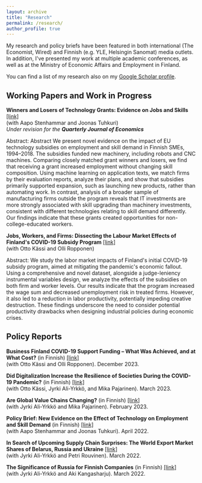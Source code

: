 ```yaml
---
layout: archive
title: "Research"
permalink: /research/
author_profile: true
---
```


My research and policy briefs have been featured in both international (The Economist, Wired) and Finnish (e.g. YLE, Helsingin Sanomat) media outlets. In addition, I've presented my work at multiple academic conferences, as well as at the Ministry of Economic Affairs and Employment in Finland.

You can find a list of my research also on my [Google Scholar profile](https://scholar.google.fi/citations?user=BWlNAqgAAAAJ&hl=en "Google Scholar").


## Working Papers and Work in Progress

<p id="single-spaced">
<b>Winners and Losers of Technology Grants: Evidence on Jobs and Skills</b> <a href="https://www.rfberlin.com/wp-content/uploads/2025/02/25004.pdf">[link]</a><br>
(with Aapo Stenhammar and Joonas Tuhkuri)<br>
<em>Under revision for the <b>Quarterly Journal of Economics</b></em><br>
</p>

Abstract: Abstract We present novel evidence on the impact of EU technology subsidies on employment and skill demand in Finnish SMEs, 1994–2018. The subsidies funded new machinery, including robots and CNC machines. Comparing closely matched grant winners and losers, we find that receiving a grant increased employment without changing skill composition. Using machine learning on application texts, we match firms by their evaluation reports, analyze their plans, and show that subsidies primarily supported expansion, such as launching new products, rather than automating work. In contrast, analysis of a broader sample of manufacturing firms outside the program reveals that IT investments are more strongly associated with skill upgrading than machinery investments, consistent with different technologies relating to skill demand differently. Our findings indicate that these grants created opportunities for non-college-educated workers.

<p id="single-spaced">
<b>Jobs, Workers, and Firms: Dissecting the Labour Market Effects of Finland's COVID-19 Subsidy Program</b> <a href="https://www.etla.fi/wp-content/uploads/ETLA-Working-Papers-111.pdf">[link]</a><br>
(with Otto Kässi and Olli Ropponen)<br>
</p>

Abstract: We study the labor market impacts of Finland's initial COVID-19 subsidy program, aimed at mitigating the pandemic's economic fallout. Using a comprehensive and novel dataset, alongside a judge-leniency instrumental variables design, we analyze the effects of the subsidies on both firm and worker levels. Our results indicate that the program increased the wage sum and decreased unemployment risk in treated firms. However, it also led to a reduction in labor productivity, potentially impeding creative destruction. These findings underscore the need to consider potential productivity drawbacks when designing industrial policies during economic crises.

## Policy Reports

<p id="single-spaced">
<b>Business Finland COVID-19 Support Funding – What Was Achieved, and at What Cost?</b> (in Finnish) <a href="https://www.etla.fi/wp-content/uploads/ETLA-Muistio-Brief-131.pdf">[link]</a><br>
(with Otto Kässi and Olli Ropponen). December 2023.<br>
</p>

<p id="single-spaced">
<b>Did Digitalization Increase the Resilience of Societies During the COVID-19 Pandemic?</b> (in Finnish) <a href="https://www.etla.fi/wp-content/uploads/ETLA-Muistio-Brief-119.pdf">[link]</a><br>
(with Otto Kässi, Jyrki Ali-Yrkkö, and Mika Pajarinen). March 2023.<br>
</p>

<p id="single-spaced">
<b>Are Global Value Chains Changing?</b> (in Finnish) <a href="https://www.etla.fi/wp-content/uploads/ETLA-Raportit-Reports-135.pdf">[link]</a><br>
(with Jyrki Ali-Yrkkö and Mika Pajarinen). February 2023.<br>
</p>

<p id="single-spaced">
<b>Policy Brief: New Evidence on the Effect of Technology on Employment and Skill Demand</b> (in Finnish) <a href="https://www.etla.fi/wp-content/uploads/ETLA-Muistio-Brief-108.pdf">[link]</a><br>
(with Aapo Stenhammar and Joonas Tuhkuri). April 2022.<br>
</p>

<p id="single-spaced">
<b>In Search of Upcoming Supply Chain Surprises: The World Export Market Shares of Belarus, Russia and Ukraine</b> <a href="https://www.etla.fi/wp-content/uploads/ETLA-Muistio-Brief-107.pdf">[link]</a><br>
(with Jyrki Ali-Yrkkö and Petri Rouvinen). March 2022.<br>
</p>

<p id="single-spaced">
<b>The Significance of Russia for Finnish Companies</b> (in Finnish) <a href="https://www.etla.fi/wp-content/uploads/ETLA-Muistio-Brief-105.pdf">[link]</a><br>
(with Jyrki Ali-Yrkkö and Aki Kangasharju). March 2022.<br>
</p>